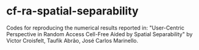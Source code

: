# cf-ra-spatial-separability
Codes for reproducing the numerical results reported in: "User-Centric Perspective in Random Access Cell-Free Aided by Spatial Separability" by Victor Croisfelt, Taufik Abrão, José Carlos Marinello.
